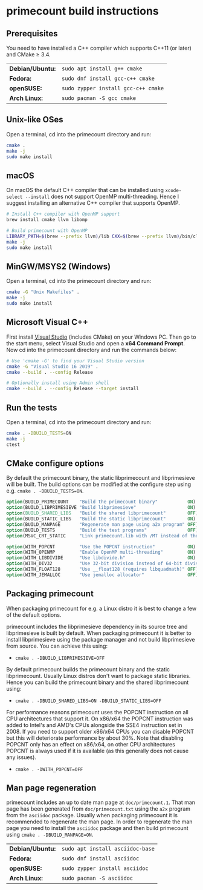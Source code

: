 # primecount build instructions

## Prerequisites

You need to have installed a C++ compiler which supports C++11 (or later) and CMake ≥ 3.4.

<table>
    <tr>
        <td><b>Debian/Ubuntu:</b></td>
        <td><code>sudo apt install g++ cmake</code></td>
    </tr>
    <tr>
        <td><b>Fedora:</b></td>
        <td><code>sudo dnf install gcc-c++ cmake</code></td>
    </tr>
    <tr>
        <td><b>openSUSE:</b></td>
        <td><code>sudo zypper install gcc-c++ cmake</code></td>
    </tr>
    <tr>
        <td><b>Arch Linux:</b></td>
        <td><code>sudo pacman -S gcc cmake</code></td>
    </tr>
</table>

## Unix-like OSes

Open a terminal, cd into the primecount directory and run:

```bash
cmake .
make -j
sudo make install
```

## macOS

On macOS the default C++ compiler that can be installed using ```xcode-select --install```
does not support OpenMP multi-threading. Hence I suggest installing an alternative
C++ compiler that supports OpenMP.

```bash
# Install C++ compiler with OpenMP support
brew install cmake llvm libomp

# Build primecount with OpenMP
LIBRARY_PATH=$(brew --prefix llvm)/lib CXX=$(brew --prefix llvm)/bin/clang++ cmake .
make -j
sudo make install
```

## MinGW/MSYS2 (Windows)

Open a terminal, cd into the primecount directory and run:

```bash
cmake -G "Unix Makefiles" .
make -j
sudo make install
```

## Microsoft Visual C++

First install [Visual Studio](https://visualstudio.microsoft.com/downloads/)
(includes CMake) on your Windows PC. Then go to the start menu, select Visual
Studio and open a **x64 Command Prompt**. Now cd into the primecount directory
and run the commands below:

```bash
# Use 'cmake -G' to find your Visual Studio version
cmake -G "Visual Studio 16 2019" .
cmake --build . --config Release

# Optionally install using Admin shell
cmake --build . --config Release --target install
```

## Run the tests

Open a terminal, cd into the primecount directory and run:

```bash
cmake . -DBUILD_TESTS=ON
make -j
ctest
```

## CMake configure options

By default the primecount binary, the static libprimecount and
libprimesieve will be built. The build options can be modified at
the configure step using e.g. ```cmake . -DBUILD_TESTS=ON```.

```CMake
option(BUILD_PRIMECOUNT    "Build the primecount binary"           ON)
option(BUILD_LIBPRIMESIEVE "Build libprimesieve"                   ON)
option(BUILD_SHARED_LIBS   "Build the shared libprimecount"        OFF)
option(BUILD_STATIC_LIBS   "Build the static libprimecount"        ON)
option(BUILD_MANPAGE       "Regenerate man page using a2x program" OFF)
option(BUILD_TESTS         "Build the test programs"               OFF)
option(MSVC_CRT_STATIC     "Link primecount.lib with /MT instead of the default /MD" OFF)

option(WITH_POPCNT         "Use the POPCNT instruction"            ON)
option(WITH_OPENMP         "Enable OpenMP multi-threading"         ON)
option(WITH_LIBDIVIDE      "Use libdivide.h"                       ON)
option(WITH_DIV32          "Use 32-bit division instead of 64-bit division whenever possible" ON)
option(WITH_FLOAT128       "Use __float128 (requires libquadmath)" OFF)
option(WITH_JEMALLOC       "Use jemalloc allocator"                OFF)
```

## Packaging primecount

When packaging primecount for e.g. a Linux distro it is best to change
a few of the default options.

primecount includes the libprimesieve dependency in its source tree and
libprimesieve is built by default. When packaging primecount it is better
to install libprimesieve using the package manager and not build
libprimesieve from source. You can achieve this using:

* ```cmake . -DBUILD_LIBPRIMESIEVE=OFF```

By default primecount builds the primecount binary and the static
libprimecount. Usually Linux distros don't want to package static
libraries. Hence you can build the primecount binary and the shared
libprimecount using:

* ```cmake . -DBUILD_SHARED_LIBS=ON -DBUILD_STATIC_LIBS=OFF```

For performance reasons primecount uses the POPCNT instruction on all
CPU architectures that support it. On x86/x64 the POPCNT instruction was
added to Intel's and AMD's CPUs alongside the SSE4 instruction set in 2008.
If you need to support older x86/x64 CPUs you can disable POPCNT but this
will deteriorate performance by about 30%. Note that disabling POPCNT
only has an effect on x86/x64, on other CPU architectures POPCNT is always
used if it is available (as this generally does not cause any issues).

* ```cmake . -DWITH_POPCNT=OFF```

## Man page regeneration

primecount includes an up to date man page at ```doc/primecount.1```.
That man page has been generated from ```doc/primecount.txt``` using
the ```a2x``` program from the ```asciidoc``` package. Usually when packaging
primecount it is recommended to regenerate the man page. In order to
regenerate the man page you need to install the ```asciidoc``` package and
then build primecount using ```cmake . -DBUILD_MANPAGE=ON```.

<table>
    <tr>
        <td><b>Debian/Ubuntu:</b></td>
        <td><code>sudo apt install asciidoc-base</code></td>
    </tr>
    <tr>
        <td><b>Fedora:</b></td>
        <td><code>sudo dnf install asciidoc</code></td>
    </tr>
    <tr>
        <td><b>openSUSE:</b></td>
        <td><code>sudo zypper install asciidoc</code></td>
    </tr>
    <tr>
        <td><b>Arch Linux:</b></td>
        <td><code>sudo pacman -S asciidoc</code></td>
    </tr>
</table>

